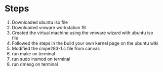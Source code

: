 # Steps
1. Downloaded ubuntu iso file
2. Downloaded vmware workstation 16
3. Created the virtual machine using the vmware wizard with ubuntu iso file
4. Followed the steps in the build your own kernel page on the ubuntu wiki
5. Modified the cmpe283-1.c file from canvas 
6. run make on terminal
7. run sudo insmod on terminal
8. run dmesg on terminal
